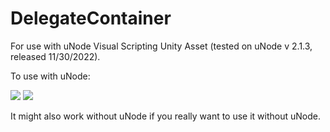 # DelegateContainer

For use with uNode Visual Scripting Unity Asset (tested on uNode v 2.1.3, released 11/30/2022). 

To use with uNode:

![](https://cdn.discordapp.com/attachments/994083232712773645/1049076057275383909/1_.png)
![](https://cdn.discordapp.com/attachments/994083232712773645/1049076057581563984/2_.png)

It might also work without uNode if you really want to use it without uNode.
